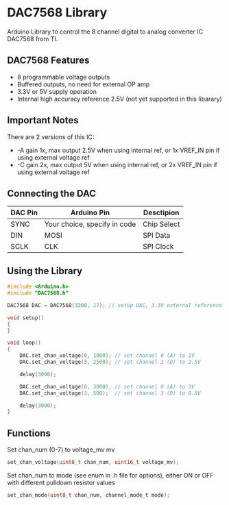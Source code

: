 # DAC7568 Library

Arduino Library to control the 8 channel digital to analog converter IC DAC7568 from TI.

## DAC7568 Features

* 8 programmable voltage outputs
* Buffered outputs, no need for external OP amp
* 3.3V or 5V supply operation
* Internal high accuracy reference 2.5V (not yet supported in this libarary)

## Important Notes

There are 2 versions of this IC:
* -A gain 1x, max output 2.5V when using internal ref, or 1x VREF_IN pin if using external voltage ref
* -C gain 2x, max output 5V when using internal ref, or 2x VREF_IN pin if using external voltage ref

## Connecting the DAC
| DAC Pin | Arduino Pin                  | Desctipion  |
|---------|------------------------------|-------------|
| SYNC    | Your choice, specify in code | Chip Select |
| DIN     | MOSI                         | SPI Data    |
| SCLK     | CLK                          | SPI Clock   |

## Using the Library

```c
#include <Arduino.h>
#include "DAC7568.h"

DAC7568 DAC = DAC7568(3300, 17); // setup DAC, 3.3V external reference (VREF_IN pin), pin 17 for SYNC

void setup()
{
}

void loop()
{
    DAC.set_chan_voltage(0, 1000); // set channel 0 (A) to 1V
    DAC.set_chan_voltage(3, 2500); // set channel 3 (D) to 2.5V

    delay(3000);

    DAC.set_chan_voltage(0, 3000); // set channel 0 (A) to 3V
    DAC.set_chan_voltage(3, 500);  // set channel 3 (D) to 0.5V

    delay(3000);
}
```

## Functions

Set chan_num (0-7) to voltage_mv mv
```c
set_chan_voltage(uint8_t chan_num, uint16_t voltage_mv);
```

Set chan_num to mode (see enum in .h file for options), either ON or OFF with different pulldown resistor values
```c
set_chan_mode(uint8_t chan_num, channel_mode_t mode);
```
